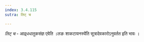 ```yaml
---
index: 3.4.115
sutra: लिट् च

---
```

_लिट् च_ - आद्र्धधातुकसंज्ञ एवेति ।लङः शाकटायनस्ये॑ति सूत्रादेवकारोऽनुवर्तत इति भावः ।